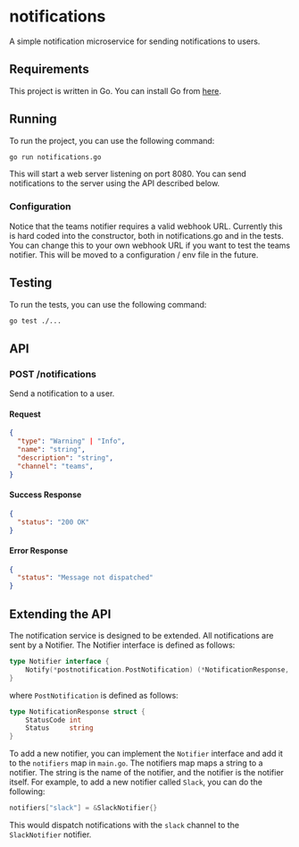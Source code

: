 # notifications

A simple notification microservice for sending notifications to users.

## Requirements

This project is written in Go. You can install Go from [here](https://golang.org/doc/install).

## Running

To run the project, you can use the following command:

```bash
go run notifications.go
```

This will start a web server listening on port 8080. You can send notifications to the server using the API described below.

### Configuration

Notice that the teams notifier requires a valid webhook URL. Currently this is hard coded into the constructor, both in notifications.go and in the tests. You can change this to your own webhook URL if you want to test the teams notifier.
This will be moved to a configuration / env file in the future.

## Testing

To run the tests, you can use the following command:

```bash
go test ./...
```

## API

### POST /notifications

Send a notification to a user.

#### Request

```json
{
  "type": "Warning" | "Info",
  "name": "string",
  "description": "string",
  "channel": "teams",
}
```

#### Success Response

```json
{
  "status": "200 OK"
}
```

#### Error Response

```json
{
  "status": "Message not dispatched"
}
```

## Extending the API

The notification service is designed to be extended. All notifications are sent by a Notifier. The Notifier interface is defined as follows:

```go
type Notifier interface {
	Notify(*postnotification.PostNotification) (*NotificationResponse, error)
}
```

where `PostNotification` is defined as follows:

```go
type NotificationResponse struct {
	StatusCode int
	Status     string
}
```

To add a new notifier, you can implement the `Notifier` interface and add it to the `notifiers` map in `main.go`. The notifiers map maps a string to a notifier. The string is the name of the notifier, and the notifier is the notifier itself. For example, to add a new notifier called `Slack`, you can do the following:

```go
notifiers["slack"] = &SlackNotifier{}
```

This would dispatch notifications with the `slack` channel to the `SlackNotifier` notifier.

